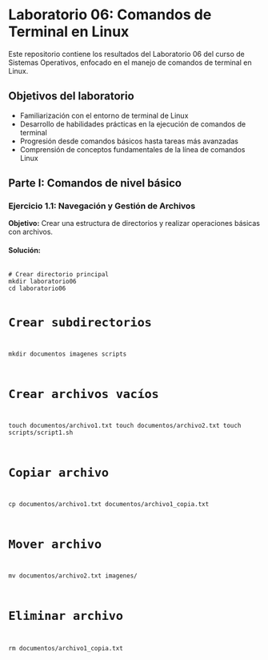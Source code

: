 <!DOCTYPE html>
<html lang="es">
<head>
  <meta charset="UTF-8">
  <title>Laboratorio 06: Comandos de Terminal en Linux</title>
</head>
<body>

  <h1>Laboratorio 06: Comandos de Terminal en Linux</h1>
  <p>Este repositorio contiene los resultados del Laboratorio 06 del curso de Sistemas Operativos, enfocado en el manejo de comandos de terminal en Linux.</p>

  <h2>Objetivos del laboratorio</h2>
  <ul>
    <li>Familiarización con el entorno de terminal de Linux</li>
    <li>Desarrollo de habilidades prácticas en la ejecución de comandos de terminal</li>
    <li>Progresión desde comandos básicos hasta tareas más avanzadas</li>
    <li>Comprensión de conceptos fundamentales de la línea de comandos Linux</li>
  </ul>

  <h2>Parte I: Comandos de nivel básico</h2>

  <h3>Ejercicio 1.1: Navegación y Gestión de Archivos</h3>
  <p><strong>Objetivo:</strong> Crear una estructura de directorios y realizar operaciones básicas con archivos.</p>

  <h4>Solución:</h4>
  <pre><code>
# Crear directorio principal
mkdir laboratorio06
cd laboratorio06

# Crear subdirectorios
mkdir documentos imagenes scripts

# Crear archivos vacíos
touch documentos/archivo1.txt
touch documentos/archivo2.txt
touch scripts/script1.sh

# Copiar archivo
cp documentos/archivo1.txt documentos/archivo1_copia.txt

# Mover archivo
mv documentos/archivo2.txt imagenes/

# Eliminar archivo
rm documentos/archivo1_copia.txt
  </code></pre>

</body>
</html>
